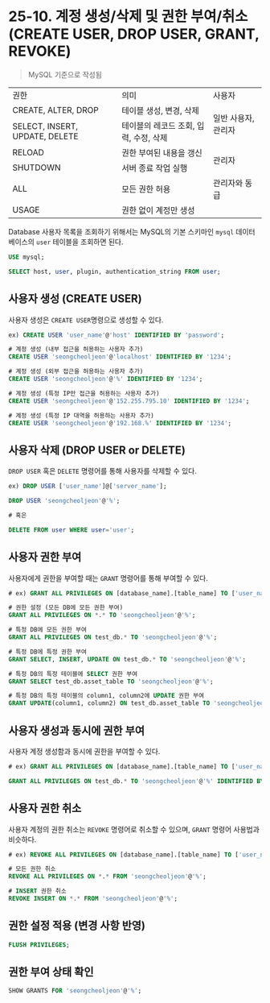 # 25-10. 계정 생성/삭제 및 권한 부여/취소 (CREATE USER, DROP USER, GRANT, REVOKE)

> MySQL 기준으로 작성됨

<table style="border: 2px;">
    <tr>
        <td>권한</td>
        <td>의미</td>
        <td>사용자</td>
    </tr>
    <tr>
        <td>CREATE, ALTER, DROP</td>
        <td>테이블 생성, 변경, 삭제</td>
        <td rowspan="2">일반 사용자, 관리자</td>
    </tr>
    <tr>
        <td>SELECT, INSERT, UPDATE, DELETE</td>
        <td>테이블의 레코드 조회, 입력, 수정, 삭제</td>
    </tr>
    <tr>
        <td>RELOAD</td>
        <td>권한 부여된 내용을 갱신</td>
        <td rowspan="2">관리자</td>
    </tr>
    <tr>
        <td>SHUTDOWN</td>
        <td>서버 종료 작업 실행</td>
    </tr>
    <tr>
        <td>ALL</td>
        <td>모든 권한 허용</td>
        <td>관리자와 동급</td>
    </tr>
    <tr>
        <td>USAGE</td>
        <td>권한 없이 계정만 생성</td>
        <td></td>
    </tr>
</table>


Database 사용자 목록을 조회하기 위해서는 MySQL의 기본 스키마인 `mysql` 데이터베이스의 `user` 테이블을 조회하면 된다.

```sql
USE mysql;

SELECT host, user, plugin, authentication_string FROM user;
```

## 사용자 생성 (CREATE USER)

사용자 생성은 `CREATE USER`명령으로 생성할 수 있다.

```sql
ex) CREATE USER 'user_name'@'host' IDENTIFIED BY 'password';

# 계정 생성 (내부 접근을 허용하는 사용자 추가)
CREATE USER 'seongcheoljeon'@'localhost' IDENTIFIED BY '1234';

# 계정 생성 (외부 접근을 허용하는 사용자 추가)
CREATE USER 'seongcheoljeon'@'%' IDENTIFIED BY '1234';

# 계정 생성 (특정 IP만 접근을 허용하는 사용자 추가)
CREATE USER 'seongcheoljeon'@'152.255.795.10' IDENTIFIED BY '1234';

# 계정 생성 (특정 IP 대역을 허용하는 사용자 추가)
CREATE USER 'seongcheoljeon'@'192.168.%' IDENTIFIED BY '1234';
```

## 사용자 삭제 (DROP USER or DELETE)

`DROP USER` 혹은 `DELETE` 명령어를 통해 사용자를 삭제할 수 있다.

```sql
ex) DROP USER ['user_name']@['server_name'];

DROP USER 'seongcheoljeon'@'%';

# 혹은

DELETE FROM user WHERE user='user';
```

## 사용자 권한 부여

사용자에게 권한을 부여할 때는 `GRANT` 명령어를 통해 부여할 수 있다.

```sql
# ex) GRANT ALL PRIVILEGES ON [database_name].[table_name] TO ['user_name']@['server_name'];

# 권한 설정 (모든 DB에 모든 권한 부여)
GRANT ALL PRIVILEGES ON *.* TO 'seongcheoljeon'@'%';

# 특정 DB에 모든 권한 부여
GRANT ALL PRIVILEGES ON test_db.* TO 'seongcheoljeon'@'%';

# 특정 DB에 특정 권한 부여
GRANT SELECT, INSERT, UPDATE ON test_db.* TO 'seongcheoljeon'@'%';

# 특정 DB의 특정 테이블에 SELECT 권한 부여
GRANT SELECT test_db.asset_table TO 'seongcheoljeon'@'%';

# 특정 DB의 특정 테이블의 column1, column2에 UPDATE 권한 부여
GRANT UPDATE(column1, column2) ON test_db.asset_table TO 'seongcheoljeon'@'%';
```

## 사용자 생성과 동시에 권한 부여

사용자 계정 생성함과 동시에 권한을 부여할 수 있다.

```sql
# ex) GRANT ALL PRIVILEGES ON [database_name].[table_name] TO ['user_name']@['server_name'] IDENTIFIED BY ['password'];

GRANT ALL PRIVILEGES ON test_db.* TO 'seongcheoljeon'@'%' IDENTIFIED BY '1234';
```

## 사용자 권한 취소

사용자 계정의 권한 취소는 `REVOKE` 명령어로 취소할 수 있으며, `GRANT` 명령어 사용법과 비슷하다.

```sql
# ex) REVOKE ALL PRIVILEGES ON [database_name].[table_name] TO ['user_name']@['server_name']; 

# 모든 권한 취소
REVOKE ALL PRIVILEGES ON *.* FROM 'seongcheoljeon'@'%';

# INSERT 권한 취소
REVOKE INSERT ON *.* FROM 'seongcheoljeon'@'%';
```

## 권한 설정 적용 (변경 사항 반영)

```sql
FLUSH PRIVILEGES;
```

## 권한 부여 상태 확인

```sql
SHOW GRANTS FOR 'seongcheoljeon'@'%';
```